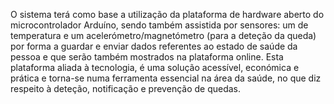 O sistema terá como base a utilização da plataforma de hardware aberto do microcontrolador
Arduíno, sendo também assistida por sensores: um de temperatura e um
acelerómetro/magnetómetro (para a deteção da queda) por forma a guardar e enviar dados
referentes ao estado de saúde da pessoa e que serão também mostrados na plataforma online.
Esta plataforma aliada à tecnologia, é uma solução acessível, económica e prática e torna-se
numa ferramenta essencial na área da saúde, no que diz respeito à deteção, notificação e
prevenção de quedas.





